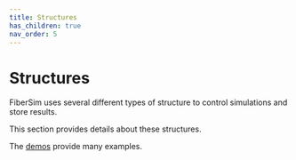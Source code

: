 ```yaml
---
title: Structures
has_children: true
nav_order: 5
---
```


# Structures

FiberSim uses several different types of structure to control simulations and store results.

This section provides details about these structures.

The [demos](../demos/demos.html) provide many examples.